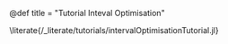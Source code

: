 @def title = "Tutorial Inteval Optimisation"

\literate{/_literate/tutorials/intervalOptimisationTutorial.jl}

